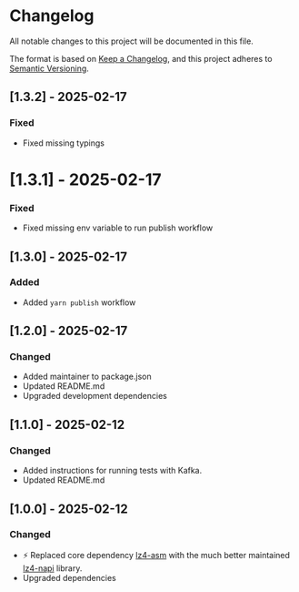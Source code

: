 # Changelog
All notable changes to this project will be documented in this file.

The format is based on [Keep a Changelog](https://keepachangelog.com/en/1.1.0/),
and this project adheres to [Semantic Versioning](https://semver.org/spec/v2.0.0.html).

## [1.3.2] - 2025-02-17
### Fixed
- Fixed missing typings

# [1.3.1] - 2025-02-17
### Fixed
- Fixed missing env variable to run publish workflow

## [1.3.0] - 2025-02-17
### Added
- Added `yarn publish` workflow

## [1.2.0] - 2025-02-17
### Changed
- Added maintainer to package.json
- Updated README.md
- Upgraded development dependencies

## [1.1.0] - 2025-02-12
### Changed
- Added instructions for running tests with Kafka.
- Updated README.md

## [1.0.0] - 2025-02-12
### Changed
- ⚡️ Replaced core dependency [lz4-asm](https://www.npmjs.com/package/lz4-asm) with the much better maintained [lz4-napi](https://www.npmjs.com/package/lz4-napi) library.
- Upgraded dependencies
